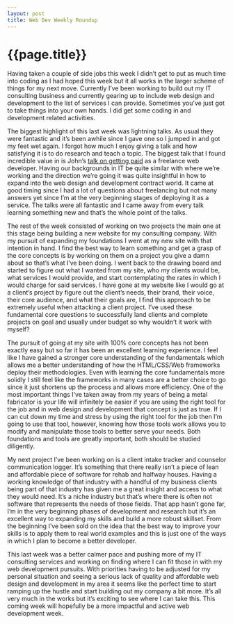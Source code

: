 ```yaml
---
layout: post
title: Web Dev Weekly Roundup
---
```


# {{page.title}}

Having taken a couple of side jobs this week I didn’t get to put as much time into coding as I had hoped this week but it all works in the larger scheme of things for my next move. Currently I’ve been working to build out my IT consulting business and currently gearing up to include web design and development to the list of services I can provide. Sometimes you’ve just got to take things into your own hands. I did get some coding in and development related activities.

The biggest highlight of this last week was lightning talks. As usual they were fantastic and it’s been awhile since I gave one so I jumped in and got my feet wet again. I forgot how much I enjoy giving a talk and how satisfying it is to do research and teach a topic. The biggest talk that I found incredible value in is John’s [talk on getting paid](https://www.youtube.com/watch?v=1s0WdUzj_20) as a freelance web developer. Having our backgrounds in IT be quite similar with where we’re working and the direction we’re going it was quite insightful in how to expand into the web design and development contract world. It came at good timing since I had a lot of questions about freelancing but not many answers yet since I’m at the very beginning stages of deploying it as a service. The talks were all fantastic and I came away from every talk learning something new and that’s the whole point of the talks.

The rest of the week consisted of working on two projects the main one at this stage being building a new website for my consulting company. With my pursuit of expanding my foundations I went at my new site with that intention in hand. I find the best way to learn something and get a grasp of the core concepts is by working on them on a project you give a damn about so that’s what I’ve been doing. I went back to the drawing board and started to figure out what I wanted from my site, who my clients would be, what services I would provide, and start contemplating the rates in which I would charge for said services. I have gone at my website like I would go at a client’s project by figure out the client’s needs, their brand, their voice, their core audience, and what their goals are, I find this approach to be extremely useful when attacking a client project. I’ve used these fundamental core questions to successfully land clients and complete projects on goal and usually under budget so why wouldn’t it work with myself?

The pursuit of going at my site with 100% core concepts has not been exactly easy but so far it has been an excellent learning experience. I feel like I have gained a stronger core understanding of the fundamentals which allows me a better understanding of how the HTML/CSS/Web frameworks deploy their methodologies. Even with learning the core fundamentals more solidly I still feel like the frameworks in many cases are a better choice to go since it just shortens up the process and allows more efficiency. One of the most important things I’ve taken away from my years of being a metal fabricator is your life will infinitely be easier if you are using the right tool for the job and in web design and development that concept is just as true. If I can cut down my time and stress by using the right tool for the job then I’m going to use that tool, however, knowing how those tools work allows you to modify and manipulate those tools to better serve your needs. Both foundations and tools are greatly important, both should be studied diligently.

My next project I’ve been working on is a client intake tracker and counselor communication logger. It’s something that there really isn’t a piece of lean and affordable piece of software for rehab and halfway houses. Having a working knowledge of that industry with a handful of my business clients being part of that industry has given me a great insight and access to what they would need. It’s a niche industry but that’s where there is often not software that represents the needs of those fields. That app hasn’t gone far, I’m in the very beginning phases of development and research but it’s an excellent way to expanding my skills and build a more robust skillset. From the beginning I’ve been sold on the idea that the best way to improve your skills is to apply them to real world examples and this is just one of the ways in which I plan to become a better developer.

This last week was a better calmer pace and pushing more of my IT consulting services and working on finding where I can fit those in with my web development pursuits. With priorities having to be adjusted for my personal situation and seeing a serious lack of quality and affordable web design and development in my area it seems like the perfect time to start ramping up the hustle and start building out my company a bit more. It’s all very much in the works but it’s exciting to see where I can take this. This coming week will hopefully be a more impactful and active web development week.
